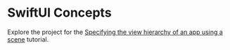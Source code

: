# SwiftUI Concepts

Explore the project for the [Specifying the view hierarchy of an app using a scene](https://developer.apple.com/tutorials/swiftui-concepts/specifying-the-view-hierarchy-of-an-app-using-a-scene) tutorial.
